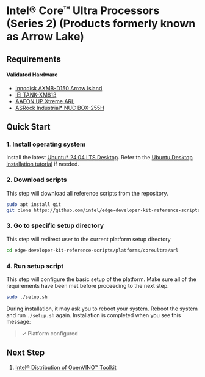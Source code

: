 # Intel® Core™ Ultra Processors (Series 2) (Products formerly known as Arrow Lake)

## Requirements

#### Validated Hardware
- [Innodisk AXMB-D150 Arrow Island](https://www.innodisk.com/en/blog/intel-core-ultra-series2-reference-kit)
- [IEI TANK-XM813](https://www.ieiworld.com/tw/product/model.php?II=1099)
- [AAEON UP Xtreme ARL](https://up-board.org/up-xtreme-arl/)
- [ASRock Industrial* NUC BOX-255H](https://www.asrockind.com/en-gb/NUC%20BOX-255H)

## Quick Start

### 1. Install operating system

Install the latest [Ubuntu* 24.04 LTS Desktop](https://releases.ubuntu.com/noble/). Refer to the [Ubuntu Desktop installation tutorial](https://ubuntu.com/tutorials/install-ubuntu-desktop) if needed.

### 2. Download scripts

This step will download all reference scripts from the repository.

```bash
sudo apt install git
git clone https://github.com/intel/edge-developer-kit-reference-scripts
```

### 3. Go to specific setup directory

This step will redirect user to the current platform setup directory

```bash
cd edge-developer-kit-reference-scripts/platforms/coreultra/arl
```

### 4. Run setup script

This step will configure the basic setup of the platform. Make sure all of the requirements have been met before proceeding to the next step.

```bash
sudo ./setup.sh
```
During installation, it may ask you to reboot your system. Reboot the system and run `./setup.sh` again. Installation is completed when you see this message:
> ✓ Platform configured

## Next Step
1. [Intel® Distribution of OpenVINO™ Toolkit](./usecases/openvino/README.md)
